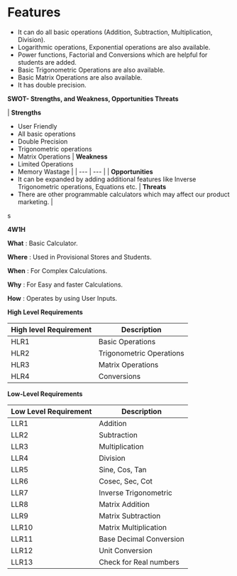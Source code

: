 
# **Features**

- It can do all basic operations (Addition, Subtraction, Multiplication, Division).
- Logarithmic operations, Exponential operations are also available.
- Power functions, Factorial and Conversions which are helpful for students are added.
- Basic Trigonometric Operations are also available.
- Basic Matrix Operations are also available.
- It has double precision.

**SWOT- Strengths, and Weakness, Opportunities Threats**

| **Strengths**
- User Friendly
- All basic operations
- Double Precision
- Trigonometric operations
- Matrix Operations
 | **Weakness**
- Limited Operations
- Memory Wastage
 |
| --- | --- |
| **Opportunities**
- It can be expanded by adding additional features like Inverse Trigonometric operations, Equations etc.
 | **Threats**
- There are other programmable calculators which may affect our product marketing.
 |

s

**4W1H**

**What** : Basic Calculator.

**Where** : Used in Provisional Stores and Students.

**When** : For Complex Calculations.

**Why** : For Easy and faster Calculations.

**How** : Operates by using User Inputs.

**High Level Requirements**

| High level Requirement | Description |
| --- | --- |
| HLR1 | Basic Operations |
| HLR2 | Trigonometric Operations |
| HLR3 | Matrix Operations |
| HLR4 | Conversions |

**Low-Level Requirements**

| Low Level Requirement | Description |
| --- | --- |
| LLR1 | Addition |
| LLR2 | Subtraction |
| LLR3 | Multiplication |
| LLR4 | Division |
| LLR5 | Sine, Cos, Tan |
| LLR6 | Cosec, Sec, Cot |
| LLR7 | Inverse Trigonometric |
| LLR8 | Matrix Addition |
| LLR9 | Matrix Subtraction |
| LLR10 | Matrix Multiplication |
| LLR11 | Base Decimal Conversion |
| LLR12 | Unit Conversion |
| LLR13 | Check for Real numbers |
